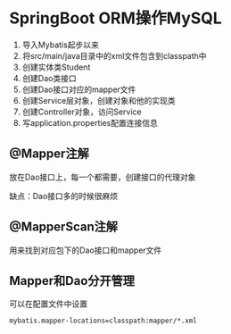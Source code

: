# SpringBoot ORM操作MySQL

1. 导入Mybatis起步以来
2. 将src/main/java目录中的xml文件包含到classpath中
3. 创建实体类Student
4. 创建Dao类接口
5. 创建Dao接口对应的mapper文件
6. 创建Service层对象，创建对象和他的实现类
7. 创建Controller对象，访问Service
8. 写application.properties配置连接信息



## @Mapper注解

放在Dao接口上，每一个都需要，创建接口的代理对象

缺点：Dao接口多的时候很麻烦

## @MapperScan注解

用来找到对应包下的Dao接口和mapper文件

## Mapper和Dao分开管理

可以在配置文件中设置

```properties
mybatis.mapper-locations=classpath:mapper/*.xml
```


